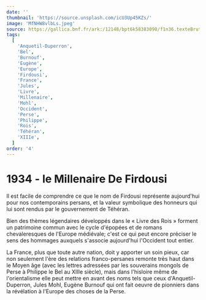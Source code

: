 ```yaml
---
date: ''
thumbnail: 'https://source.unsplash.com/icU3Up45KZs/'
image: 'MfNHW8vlbLs.jpeg'
source: https://gallica.bnf.fr/ark:/12148/bpt6k58383090/f1n36.texteBrut
tags:
  [
    'Anquetil-Duperron',
    'Bel',
    'Burnouf',
    'Eugène',
    'Europe',
    'Firdousi',
    'France',
    'Jules',
    'Livre',
    'Millenaire',
    'Mohl',
    'Occident',
    'Perse',
    'Philippe',
    'Rois',
    'Téhéran',
    'XIIIe',
  ]
order: '4'
---
```


# 1934 - le Millenaire De Firdousi

Il est facile de comprendre ce que le nom de Firdousi représente aujourd'hui pour nos contemporains persans, et la valeur symbolique des honneurs qui lui sont rendus par le gouvernement de Téhéran.

Bien des thèmes légendaires développés dans le « Livre des Rois » forment un patrimoine commun avec le cycle d'épopées et de romans chevaleresques de l'Europe médiévale; c'est ce qui peut encore préciser le sens des hommages auxquels s'associe aujourd'hui l'Occident tout entier.

La France, plus que toute autre nation, doit y apporter un soin pieux, car non seulement l'ère des relations franco-persanes remonte très haut dans le Moyen âge (avec les lettres adressées par les souverains mongols de Perse à Philippe le Bel au XIIIe siècle), mais dans l'hisloire même de l'orientalisme elle peut mettre en avant des noms tels que ceux d'Anquetil-Duperron, Jules Mohl, Eugène Burnouf qui ont fait oeuvre de pionniers dans la révélation à l'Europe des choses de la Perse.
